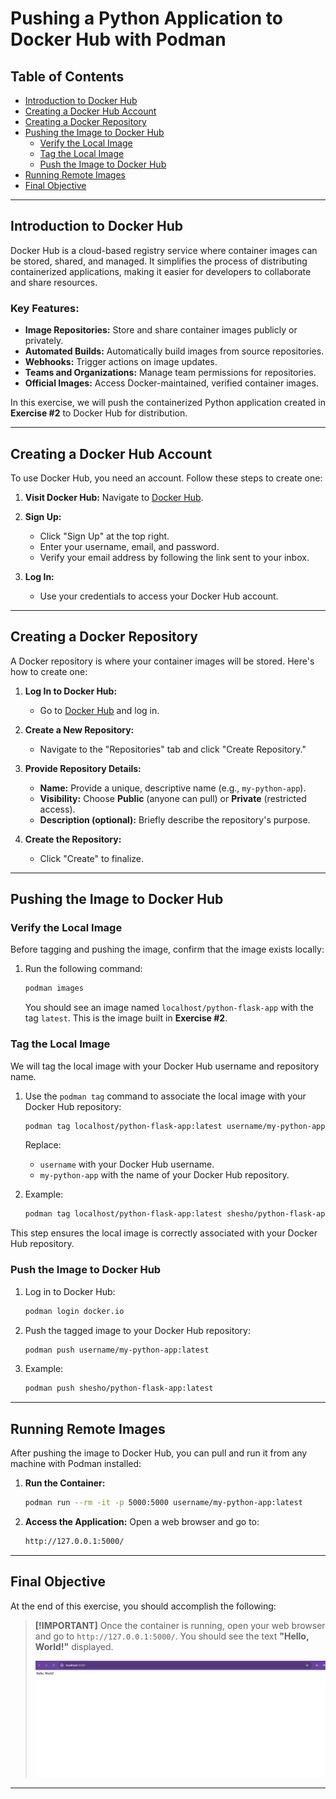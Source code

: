 # Pushing a Python Application to Docker Hub with Podman

## Table of Contents
- [Introduction to Docker Hub](#introduction-to-docker-hub)
- [Creating a Docker Hub Account](#creating-a-docker-hub-account)
- [Creating a Docker Repository](#creating-a-docker-repository)
- [Pushing the Image to Docker Hub](#pushing-the-image-to-docker-hub)
  - [Verify the Local Image](#verify-the-local-image)
  - [Tag the Local Image](#tag-the-local-image)
  - [Push the Image to Docker Hub](#push-the-image-to-docker-hub)
- [Running Remote Images](#running-remote-images)
- [Final Objective](#final-objective)

---

## Introduction to Docker Hub

Docker Hub is a cloud-based registry service where container images can be stored, shared, and managed. It simplifies the process of distributing containerized applications, making it easier for developers to collaborate and share resources.

### Key Features:
- **Image Repositories:** Store and share container images publicly or privately.
- **Automated Builds:** Automatically build images from source repositories.
- **Webhooks:** Trigger actions on image updates.
- **Teams and Organizations:** Manage team permissions for repositories.
- **Official Images:** Access Docker-maintained, verified container images.

In this exercise, we will push the containerized Python application created in **Exercise #2** to Docker Hub for distribution.

---

## Creating a Docker Hub Account

To use Docker Hub, you need an account. Follow these steps to create one:

1. **Visit Docker Hub:**
   Navigate to [Docker Hub](https://hub.docker.com/).

2. **Sign Up:**
   - Click "Sign Up" at the top right.
   - Enter your username, email, and password.
   - Verify your email address by following the link sent to your inbox.

3. **Log In:**
   - Use your credentials to access your Docker Hub account.

---

## Creating a Docker Repository

A Docker repository is where your container images will be stored. Here's how to create one:

1. **Log In to Docker Hub:**
   - Go to [Docker Hub](https://hub.docker.com/) and log in.

2. **Create a New Repository:**
   - Navigate to the "Repositories" tab and click "Create Repository."

3. **Provide Repository Details:**
   - **Name:** Provide a unique, descriptive name (e.g., `my-python-app`).
   - **Visibility:** Choose **Public** (anyone can pull) or **Private** (restricted access).
   - **Description (optional):** Briefly describe the repository's purpose.

4. **Create the Repository:**
   - Click "Create" to finalize.

---

## Pushing the Image to Docker Hub

### Verify the Local Image

Before tagging and pushing the image, confirm that the image exists locally:

1. Run the following command:
   ```bash
   podman images
   ```

   You should see an image named `localhost/python-flask-app` with the tag `latest`. This is the image built in **Exercise #2**.

### Tag the Local Image

We will tag the local image with your Docker Hub username and repository name.

1. Use the `podman tag` command to associate the local image with your Docker Hub repository:
   ```bash
   podman tag localhost/python-flask-app:latest username/my-python-app:latest
   ```

   Replace:
   - `username` with your Docker Hub username.
   - `my-python-app` with the name of your Docker Hub repository.

2. Example:
   ```bash
   podman tag localhost/python-flask-app:latest shesho/python-flask-app:latest
   ```

This step ensures the local image is correctly associated with your Docker Hub repository.

### Push the Image to Docker Hub

1. Log in to Docker Hub:
   ```bash
   podman login docker.io
   ```

2. Push the tagged image to your Docker Hub repository:
   ```bash
   podman push username/my-python-app:latest
   ```

3. Example:
   ```bash
   podman push shesho/python-flask-app:latest
   ```

---

## Running Remote Images

After pushing the image to Docker Hub, you can pull and run it from any machine with Podman installed:

1. **Run the Container:**
   ```bash
   podman run --rm -it -p 5000:5000 username/my-python-app:latest
   ```

2. **Access the Application:**
   Open a web browser and go to:
   ```bash
   http://127.0.0.1:5000/
   ```

---

## Final Objective

At the end of this exercise, you should accomplish the following:

> **[!IMPORTANT]**
> Once the container is running, open your web browser and go to `http://127.0.0.1:5000/`. You should see the text **"Hello, World!"** displayed.
>
> ![app](app.png)

---